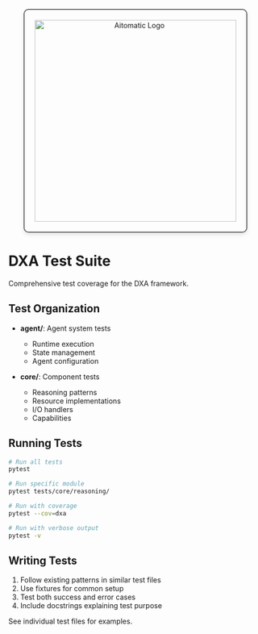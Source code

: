 <!-- markdownlint-disable MD041 -->
<!-- markdownlint-disable MD033 -->
<p align="center">
  <img src="https://cdn.prod.website-files.com/62a10970901ba826988ed5aa/62d942adcae82825089dabdb_aitomatic-logo-black.png" alt="Aitomatic Logo" width="400" style="border: 2px solid #666; border-radius: 10px; padding: 20px; box-shadow: 0 4px 8px rgba(0,0,0,0.1);"/>
</p>

# DXA Test Suite

Comprehensive test coverage for the DXA framework.

## Test Organization

- **agent/**: Agent system tests
  - Runtime execution
  - State management
  - Agent configuration

- **core/**: Component tests
  - Reasoning patterns
  - Resource implementations
  - I/O handlers
  - Capabilities

## Running Tests

```bash
# Run all tests
pytest

# Run specific module
pytest tests/core/reasoning/

# Run with coverage
pytest --cov=dxa

# Run with verbose output
pytest -v
```

## Writing Tests

1. Follow existing patterns in similar test files
2. Use fixtures for common setup
3. Test both success and error cases
4. Include docstrings explaining test purpose

See individual test files for examples. 